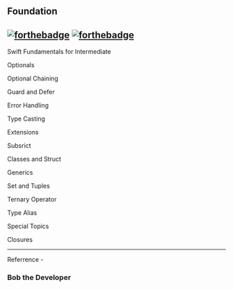 ## Foundation


[![forthebadge](http://forthebadge.com/images/badges/made-with-swift.svg)](http://forthebadge.com) [![forthebadge](http://forthebadge.com/images/badges/built-with-love.svg)](http://forthebadge.com)
----


Swift Fundamentals for Intermediate

Optionals

Optional Chaining

Guard and Defer

Error Handling

Type Casting 

Extensions

Subsrict

Classes and Struct

Generics

Set and Tuples

Ternary Operator

Type Alias

Special Topics

Closures



----
Referrence -

### Bob the Developer
